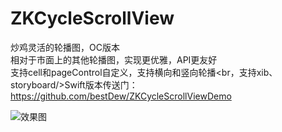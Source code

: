 # ZKCycleScrollView

炒鸡灵活的轮播图，OC版本<br/>相对于市面上的其他轮播图，实现更优雅，API更友好<br/>支持cell和pageControl自定义，支持横向和竖向轮播<br，支持xib、storyboard/>Swift版本传送门：https://github.com/bestDew/ZKCycleScrollViewDemo

![效果图](https://github.com/bestDew/ZKCycleScrollViewDemo-OC/blob/master/ZKCycleScrollViewDemo-OC/Untitled.gif)
